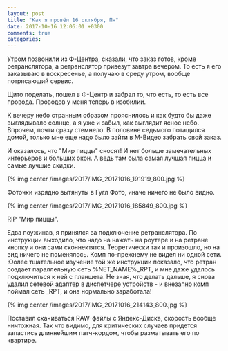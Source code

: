 ```yaml
---
layout: post
title: "Как я провёл 16 октября, Пн"
date: 2017-10-16 12:06:01 +0300
comments: true
categories: 
---
```

Утром позвонили из Ф-Центра, сказали, что заказ готов, кроме ретранслятора, а ретранслятор привезут завтра вечером. То есть я его заказываю в воскресенье, а получаю в среду утром, вообще потрясающий сервис.

Щито поделать, пошел в Ф-Центр и забрал то, что есть, то есть все провода. Проводов у меня теперь в изобилии.


К вечеру небо странным образом прояснилось и как будто бы даже выглядывало солнце, а я уже и забыл, как выглядит ясное небо. Впрочем, почти сразу стемнело. В половине седьмого потащился домой, только мне еще надо было зайти в М-Видео забрать свой заказ.

И оказалось, что "Мир пиццы" сносят! И нет больше замечательных интерьеров и больших окон. А ведь там была самая лучшая пицца и самые лучшие скидки.

{% img center /images/2017/IMG_20171016_191919_800.jpg %}

Фоточки изрядно вытянуты в Гугл Фото, иначе ничего не было видно.

{% img center /images/2017/IMG_20171016_185849_800.jpg %}

RIP "Мир пиццы". 




Едва поужинав, я принялся за подключение ретранслятора. По инструкции выходило, что надо на нажать на роутере и на ретране кнопку и они сами сконнектятся. Теоретически так и произошло, но на вид ничего не поменялось. Комп по-прежнему не видел ни одной сети. Юолее тщательное изучение той же инструкции показало, что ретран создает параллельную сеть %NET_NAME%\_RPT, и мне даже удалось подключиться к ней с планшета. Не зная, что делать дальше, я снова удалил сетевой адаптер в диспетчере устройств - и внезапно комп поймал сеть _RPT, и она нормально заработала!

{% img center /images/2017/IMG_20171016_214143_800.jpg %}

Поставил скачиваться RAW-файлы с Яндекс-Диска, скорость вообще ничтожная. Так что видимо, для критических случаев придется запастись длиннейшим патч-кордом, чтобы разматывать его по квартире.